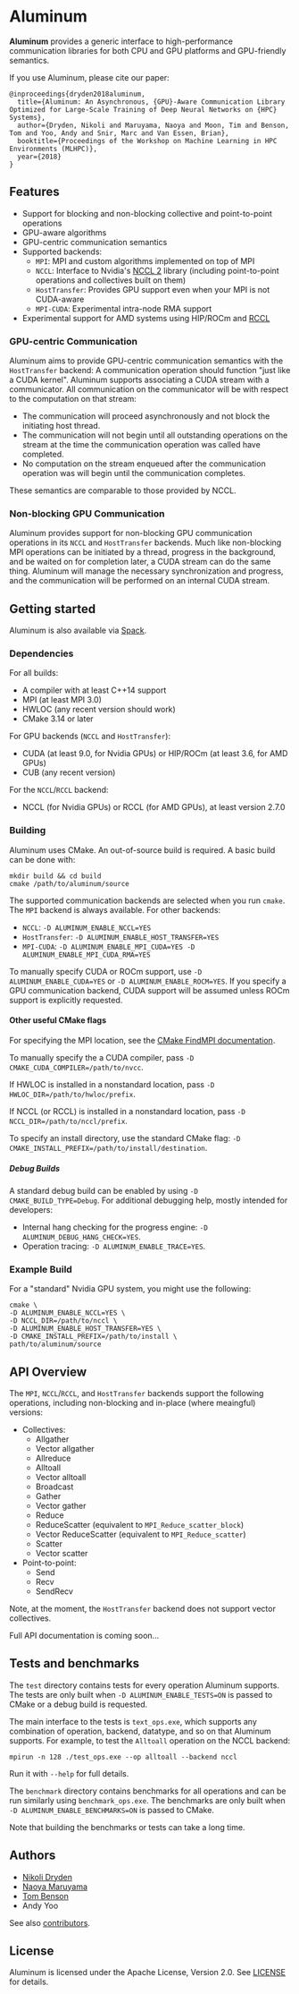 # Aluminum

**Aluminum** provides a generic interface to high-performance communication libraries for both CPU and GPU platforms and GPU-friendly semantics.

If you use Aluminum, please cite our paper:
```
@inproceedings{dryden2018aluminum,
  title={Aluminum: An Asynchronous, {GPU}-Aware Communication Library Optimized for Large-Scale Training of Deep Neural Networks on {HPC} Systems},
  author={Dryden, Nikoli and Maruyama, Naoya and Moon, Tim and Benson, Tom and Yoo, Andy and Snir, Marc and Van Essen, Brian},
  booktitle={Proceedings of the Workshop on Machine Learning in HPC Environments (MLHPC)},
  year={2018}
}
```

## Features

* Support for blocking and non-blocking collective and point-to-point operations
* GPU-aware algorithms
* GPU-centric communication semantics
* Supported backends:
  * `MPI`: MPI and custom algorithms implemented on top of MPI
  * `NCCL`: Interface to Nvidia's [NCCL 2](https://developer.nvidia.com/nccl) library (including point-to-point operations and collectives built on them)
  * `HostTransfer`: Provides GPU support even when your MPI is not CUDA-aware
  * `MPI-CUDA`: Experimental intra-node RMA support
* Experimental support for AMD systems using HIP/ROCm and [RCCL](https://github.com/ROCmSoftwarePlatform/rccl)

### GPU-centric Communication

Aluminum aims to provide GPU-centric communication semantics with the `HostTransfer` backend: A communication operation should function "just like a CUDA kernel".
Aluminum supports associating a CUDA stream with a communicator.
All communication on the communicator will be with respect to the computation on that stream:
* The communication will proceed asynchronously and not block the initiating host thread.
* The communication will not begin until all outstanding operations on the stream at the time the communication operation was called have completed.
* No computation on the stream enqueued after the communication operation was will begin until the communication completes.

These semantics are comparable to those provided by NCCL.

### Non-blocking GPU Communication

Aluminum provides support for non-blocking GPU communication operations in its `NCCL` and `HostTransfer` backends.
Much like non-blocking MPI operations can be initiated by a thread, progress in the background, and be waited on for completion later, a CUDA stream can do the same thing.
Aluminum will manage the necessary synchronization and progress, and the communication will be performed on an internal CUDA stream.

## Getting started

Aluminum is also available via [Spack](https://spack.io/).

### Dependencies
For all builds:
* A compiler with at least C++14 support
* MPI (at least MPI 3.0)
* HWLOC (any recent version should work)
* CMake 3.14 or later

For GPU backends (`NCCL` and `HostTransfer`):
* CUDA (at least 9.0, for Nvidia GPUs) or HIP/ROCm (at least 3.6, for AMD GPUs)
* CUB (any recent version)

For the `NCCL`/`RCCL` backend:
* NCCL (for Nvidia GPUs) or RCCL (for AMD GPUs), at least version 2.7.0

### Building

Aluminum uses CMake. An out-of-source build is required.
A basic build can be done with:
```
mkdir build && cd build
cmake /path/to/aluminum/source
```

The supported communication backends are selected when you run `cmake`.
The `MPI` backend is always available. For other backends:
* `NCCL`: `-D ALUMINUM_ENABLE_NCCL=YES`
* `HostTransfer`: `-D ALUMINUM_ENABLE_HOST_TRANSFER=YES`
* `MPI-CUDA`: `-D ALUMINUM_ENABLE_MPI_CUDA=YES -D ALUMINUM_ENABLE_MPI_CUDA_RMA=YES`

To manually specify CUDA or ROCm support, use `-D ALUMINUM_ENABLE_CUDA=YES` or `-D ALUMINUM_ENABLE_ROCM=YES`.
If you specify a GPU communication backend, CUDA support will be assumed unless ROCm support is explicitly requested.

#### Other useful CMake flags

For specifying the MPI location, see the [CMake FindMPI documentation](https://cmake.org/cmake/help/latest/module/FindMPI.html).

To manually specify the a CUDA compiler, pass `-D CMAKE_CUDA_COMPILER=/path/to/nvcc`.

If HWLOC is installed in a nonstandard location, pass `-D HWLOC_DIR=/path/to/hwloc/prefix`.

If NCCL (or RCCL) is installed in a nonstandard location, pass `-D NCCL_DIR=/path/to/nccl/prefix`.

To specify an install directory, use the standard CMake flag: `-D CMAKE_INSTALL_PREFIX=/path/to/install/destination`.

##### Debug Builds

A standard debug build can be enabled by using `-D CMAKE_BUILD_TYPE=Debug`.
For additional debugging help, mostly intended for developers:
* Internal hang checking for the progress engine: `-D ALUMINUM_DEBUG_HANG_CHECK=YES`.
* Operation tracing: `-D ALUMINUM_ENABLE_TRACE=YES`.

### Example Build

For a "standard" Nvidia GPU system, you might use the following:
```
cmake \
-D ALUMINUM_ENABLE_NCCL=YES \
-D NCCL_DIR=/path/to/nccl \
-D ALUMINUM_ENABLE_HOST_TRANSFER=YES \
-D CMAKE_INSTALL_PREFIX=/path/to/install \
path/to/aluminum/source
```

## API Overview

The `MPI`, `NCCL`/`RCCL`, and `HostTransfer` backends support the following operations, including non-blocking and in-place (where meaingful) versions:
* Collectives:
  * Allgather
  * Vector allgather
  * Allreduce
  * Alltoall
  * Vector alltoall
  * Broadcast
  * Gather
  * Vector gather
  * Reduce
  * ReduceScatter (equivalent to `MPI_Reduce_scatter_block`)
  * Vector ReduceScatter (equivalent to `MPI_Reduce_scatter`)
  * Scatter
  * Vector scatter
* Point-to-point:
  * Send
  * Recv
  * SendRecv

Note, at the moment, the `HostTransfer` backend does not support vector collectives.

Full API documentation is coming soon...

## Tests and benchmarks

The `test` directory contains tests for every operation Aluminum supports.
The tests are only built when `-D ALUMINUM_ENABLE_TESTS=ON` is passed to CMake or a debug build is requested.

The main interface to the tests is `text_ops.exe`, which supports any combination of operation, backend, datatype, and so on that Aluminum supports.
For example, to test the `Alltoall` operation on the NCCL backend:
```
mpirun -n 128 ./test_ops.exe --op alltoall --backend nccl
```
Run it with `--help` for full details.

The `benchmark` directory contains benchmarks for all operations and can be run similarly using `benchmark_ops.exe`.
The benchmarks are only built when `-D ALUMINUM_ENABLE_BENCHMARKS=ON` is passed to CMake.

Note that building the benchmarks or tests can take a long time.

## Authors
* [Nikoli Dryden](https://github.com/ndryden)
* [Naoya Maruyama](https://github.com/naoyam)
* [Tom Benson](https://github.com/benson31)
* Andy Yoo

See also [contributors](https://github.com/ndryden/Aluminum/graphs/contributors).

## License

Aluminum is licensed under the Apache License, Version 2.0. See [LICENSE](LICENSE) for details.
